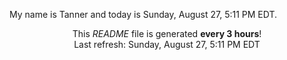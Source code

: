 My name is Tanner and today is Sunday, August 27, 5:11 PM EDT.

<p align="center">This <i>README</i> file is generated <b>every 3 hours</b>!</br>Last refresh: Sunday, August 27, 5:11 PM EDT<br /></p>
